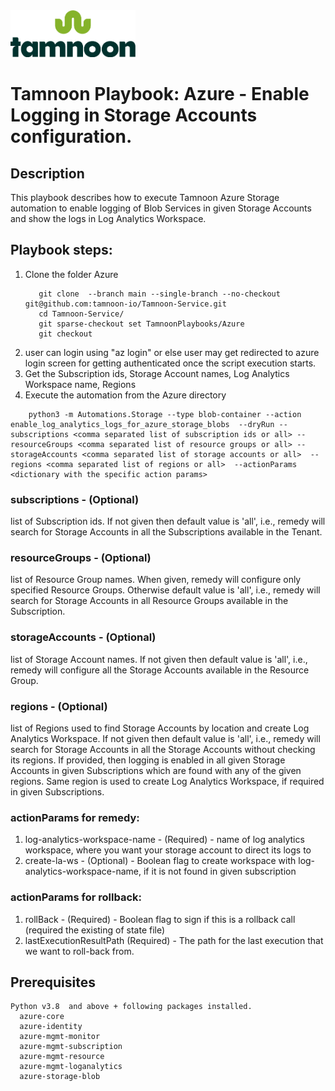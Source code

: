 
<img src="../../../images/icons/Tamnoon.png" width="200"/>

# Tamnoon Playbook: Azure  - Enable Logging in Storage Accounts configuration.


## Description
This playbook describes how to execute Tamnoon Azure Storage automation to enable 
logging of Blob Services in given Storage Accounts and show the logs in Log Analytics Workspace.


## Playbook steps:
1. Clone the folder Azure
   ``````
      git clone  --branch main --single-branch --no-checkout git@github.com:tamnoon-io/Tamnoon-Service.git
      cd Tamnoon-Service/
      git sparse-checkout set TamnoonPlaybooks/Azure
      git checkout

   ``````  
2. user can login using "az login" or else user may get redirected to azure login screen for getting authenticated once the script execution starts.
3. Get the Subscription ids, Storage Account names, Log Analytics Workspace name, Regions
4. Execute the automation from the Azure directory

``````
    python3 -m Automations.Storage --type blob-container --action enable_log_analytics_logs_for_azure_storage_blobs  --dryRun --subscriptions <comma separated list of subscription ids or all> --resourceGroups <comma separated list of resource groups or all> --storageAccounts <comma separated list of storage accounts or all>  --regions <comma separated list of regions or all>  --actionParams <dictionary with the specific action params>
``````

### subscriptions - (Optional)
list of Subscription ids. If not given then default value is 'all', i.e., remedy will search for Storage Accounts in all the Subscriptions available in the Tenant.  

### resourceGroups - (Optional)
list of Resource Group names. When given, remedy will configure only specified Resource Groups. Otherwise default value is 'all', i.e., remedy will search for Storage Accounts in all Resource Groups available in the Subscription. 

### storageAccounts - (Optional)
list of Storage Account names. If not given then default value is 'all', i.e., remedy will configure all the Storage Accounts available in the Resource Group.

### regions - (Optional)
list of Regions used to find Storage Accounts by location and create Log Analytics Workspace.
If not given then default value is 'all', i.e., remedy will search for Storage Accounts in all the Storage Accounts without checking its regions.
If provided, then logging is enabled in all given Storage Accounts in given Subscriptions which are found with any of the given regions. Same region is used to create Log Analytics Workspace, if required in given Subscriptions.

### actionParams for remedy:
1. log-analytics-workspace-name - (Required) - name of log analytics workspace, where 
   you want your storage account to direct its logs to
2. create-la-ws - (Optional) - Boolean flag to create workspace with
   log-analytics-workspace-name, if it is not found in given subscription

### actionParams for rollback:
1. rollBack - (Required) - Boolean flag to sign if this is a rollback call (required the existing of state file)
2. lastExecutionResultPath (Required) - The path for the last execution that we want to roll-back from.

   
## Prerequisites 
    Python v3.8  and above + following packages installed.    
      azure-core
      azure-identity
      azure-mgmt-monitor
      azure-mgmt-subscription
      azure-mgmt-resource
      azure-mgmt-loganalytics
      azure-storage-blob
